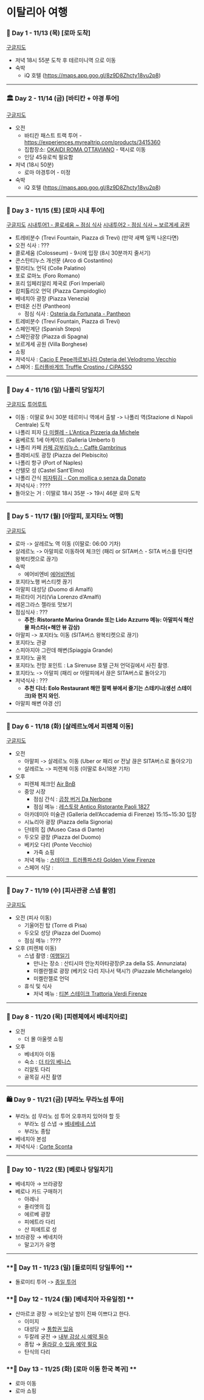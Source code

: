 # 이탈리아 여행

### **🛬 Day 1 - 11/13 (목) [로마 도착]**

[구글지도](https://maps.app.goo.gl/mRfp4cLq622keiMX8)

- 저녁 18시 55분 도착 후 테르미니역 으로 이동
- 숙박
    - iQ 호텔 (https://maps.app.goo.gl/8z9D8Zhcty18vu2p8)

---

### **🏛️ Day 2 - 11/14 (금) [바티칸 + 야경 투어]**

[구글지도](https://maps.app.goo.gl/vXTzUAnx2KTPbSDN6)

- 오전
    - 바티칸 패스트 트랙 투어 - https://experiences.myrealtrip.com/products/3415360
    - 집합장소: [OKAIDI ROMA OTTAVIANO](https://maps.app.goo.gl/rBV15PDZwYgfBoP27) - 택시로 이동
    - 인당 45유로씩 필요함
- 저녁 (18시 50분)
    - 로마 야경투어 - 미정
- 숙박
    - iQ 호텔 (https://maps.app.goo.gl/8z9D8Zhcty18vu2p8)

---

### **🍕 Day 3 - 11/15 (토) [로마 시내 투어]**

[구글지도](https://maps.app.goo.gl/kc8HsUPnhUEmo3pr9)
[시내투어1 - 콜로세움  ~ 점심 식사](https://maps.app.goo.gl/nS5FySMpmrK8n7JQ9)
[시내투어2 - 점심 식사  ~ 보르게세 공원](https://maps.app.goo.gl/e1HWnCaztW78Gag56)

- 트레비분수 (Trevi Fountain, Piazza di Trevi) (만약 새벽 일찍 나온다면)
- 오전 식사 : ???
- 콜로세움 (Colosseum) - 9시에 입장 (8시 30분까지 줄서기)
- 콘스탄티누스 개선문 (Arco di Costantino)
- 팔라티노 언덕 (Colle Palatino)
- 포로 로마노 (Foro Romano)
- 포리 임페리알리 제국로 (Fori Imperiali)
- 캄피톨리오 언덕 (Piazza Campidoglio)
- 베네치아 광장 (Piazza Venezia)
- 판테온 신전 (Pantheon)
  - 점심 식사 : [Osteria da Fortunata - Pantheon](https://maps.app.goo.gl/a2yn8x9dd92k8gYNA)
- 트레비분수 (Trevi Fountain, Piazza di Trevi)
- 스페인계단 (Spanish Steps)
- 스페인광장 (Piazza di Spagna)
- 보르게세 공원 (Villa Borghese)
- 쇼핑
- 저녁식사 : [Cacio E Pepe까르보나라 Osteria del Velodromo Vecchio](https://maps.app.goo.gl/DNqzRjc3ka8o788Q6)
- 스페어 : [트러플바게뜨 Truffle Crostino / CiPASSO](https://maps.app.goo.gl/xMpnCsqEaPeMJ94s8)

---

### **🚄 Day 4 - 11/16 (일) 나폴리 당일치기**
[구글지도](https://maps.app.goo.gl/gsQiYQjsk1pxhrPo6?g_st=ac)
[투어루트](https://maps.app.goo.gl/QZDnRx7vs6z2EkYg6?g_st=ac)

- 이동 : 이딸로 9시 30분 테르미니 역에서 출발 -> 나폴리 역(Stazione di Napoli Centrale) 도착 
- 나폴리 피자 [다 미켈레 - L'Antica Pizzeria da Michele](https://maps.app.goo.gl/Qrbwfv3UwF3h34rv5)
- 움베르토 1세 아케이드 (Galleria Umberto I)
- 나폴리 카페 [카페 감부리누스 - Caffè Gambrinus](https://maps.app.goo.gl/ZyzqXovovuQcm8Ce9)
- 플레비시토 광장 (Piazza del Plebiscito)
- 나폴리 항구 (Port of Naples)
- 산텔모 성 (Castel Sant'Elmo)
- 나폴리 간식 [피자튀김 - Con mollica o senza da Donato](https://maps.app.goo.gl/G5GJgnnayBuPePJB6)
- 저녁식사 : ????
- 돌아오는 거 : 이딸로 18시 35분 -> 19시 46분 로마 도착
---

### **📸 Day 5 - 11/17 (월) [아말피, 포지타노 여행]**
[구글지도](https://maps.app.goo.gl/ZRKVP6kS2dxEaxSQ6?g_st=ac)

- 로마 -> 살레르노 역 이동 (이딸로: 06:00 기차) 
- 살레르노 -> 아말피로 이동하여 체크인 (패리 or SITA버스 - SITA 버스를 탄다면 왕복티켓으로 끊기)
- 숙박
  - 에어비엔비 [에어비엔비](https://maps.app.goo.gl/rnmJUxdQo7HaDQj18)
- 포지타노행 버스티켓 끊기
- 아말피 대성당 (Duomo di Amalfi)
- 파르타이 거리(Via Lorenzo d’Amalfi)
- 레몬그라스 젤라또 맛보기
- 점심식사 : ???
  - **추천: Ristorante Marina Grande 또는 Lido Azzurro 메뉴: 아말피식 해산물 파스타(+해안 뷰 감상)**
- 아말피 -> 포지타노 이동 (SITA버스 왕복티켓으로 끊기)
- 포지타노 관광
- 스피아지아 그란데 해변(Spiaggia Grande)
- 포지타노 골목
- 포지타노 전망 포인트 : La Sirenuse 호텔 근처 언덕길에서 사진 촬영.
- 포지타노 -> 아말피 (패리 or 아말피에서 끊은 SITA버스로 돌아오기)
- 저녁식사 : ???
  - **추천 디너: Eolo Restaurant 해안 절벽 뷰에서 즐기는 스테키니(생선 스테이크)와 현지 와인.**
- 아말피 해변 야경 산]
---

### **🚤 Day 6 - 11/18 (화) [살레르노에서 피렌체 이동]**
[구글지도](https://maps.app.goo.gl/UuKAzY7Fuf7w54Uj6?g_st=ac)

- 오전
    - 아말피 -> 살레르노 이동 (Uber or 패리 or 전날 끊은 SITA버스로 돌아오기)
    - 살레르노 -> 피렌체 이동 (이딸로 8시18분 기차)
- 오후
    - 피렌체 체크인 [Air BnB](https://www.airbnb.co.kr/rooms/49709468?viralityEntryPoint=1&unique_share_id=53CE79B2-DB07-40E6-8054-1DB2CCFB2724&slcid=3f43bbdeea62490a8df78c3749936bbe&s=76&adults=1&slug=iJAwdzh7&source_impression_id=p3_1760966509_P3pURAUT9nPXK8iq)
    - 중앙 시장
      - 점심 간식 : [곱창 버거 Da Nerbone](https://maps.app.goo.gl/jqrBUVFX2SxfWpkQ9)
      - 점심 메뉴 : [레스토랑 Antico Ristorante Paoli 1827](https://maps.app.goo.gl/xoz9r75k7qVmRHh27)
    - 아카데미아 미술관 (Galleria dell’Accademia di Firenze) 15:15~15:30 입장
    - 시뇨리아 광장 (Piazza della Signoria)
    - 단테의 집 (Museo Casa di Dante)
    - 두오모 광장 (Piazza del Duomo)
    - 베키오 다리 (Ponte Vecchio)
        - 가죽 쇼핑
    - 저녁 메뉴 : [스테이크, 트러플파스타 Golden View Firenze](https://maps.app.goo.gl/gR1CN56RNom4Ct7w6)
    - 스페어 식당 : 

---

### **🎨 Day 7 - 11/19 (수) [피사관광 스냅 촬영]**
[구글지도](https://maps.app.goo.gl/ZTkm7QP8xfXx7Fax8)

- 오전 (피사 이동)
  - 기울어진 탑 (Torre di Pisa)
  - 두오모 성당 (Piazza del Duomo)
  - 점심 메뉴 : ????
- 오후 (피렌체 이동)
  - 스냅 촬영 : [여행일기](https://experiences.myrealtrip.com/products/3427150)
    - 만나는 장소 : 산티시마 안눈치아타광장(P.za della SS. Annunziata)
    - 미켈란젤로 광장 (베키오 다리 지나서 택시?) (Piazzale Michelangelo)
    - 미켈란젤로 언덕
  - 휴식 및 식사
    - 저녁 메뉴 : [티본 스테이크 Trattoria Verdi Firenze](https://maps.app.goo.gl/z9JoDTjfgF8eZfmHA)

---

### **🏰 Day 8 - 11/20 (목) [피렌체에서 베네치아로]**

- 오전 
  - 더 몰 아울렛 쇼핑
- 오후
  - 베네치아 이동
  - 숙소 : [더 타임 베니스](https://maps.app.goo.gl/zPw6qVD2rJs9ZePB8)
  - 리알토 다리
  - 골목길 사진 촬영

---

### **🛍️ Day 9 - 11/21 (금) [부라노 무라노섬 투아]**

- 부라노 섬 무라노 섬 투어 오후까지 있어야 할 듯
    - 부라노 섬 스냅 → [베네베네 스냅](https://experiences.myrealtrip.com/products/3859831)
    - 부라노 종탑
- 베네치아 본섬
- 저녁식사 : [Corte Sconta](https://maps.app.goo.gl/WjEXmJds9CCAYeQJ6)

---

### **🎁 Day 10 - 11/22 (토) [베로나 당일치기]**

- 베네치아 → 브라광장
- 베로나 카드 구매하기
    - 아레나
    - 줄리엣의 집
    - 에르베 광장
    - 피에트라 다리
    - 산 피에트로 성
- 브라광장 → 베네치아
    - 말고기가 유명

---

### **🛬 Day 11 - 11/23 (일) [돌로미티 당일투어] **

- 돌로미티 투어 -> [종일 투어](https://experiences.myrealtrip.com/products/3412821)
  
### **🛬 Day 12 - 11/24 (월) [베네치아 자유일정] **

- 산마르코 광장 → 비오는날 밤이 진짜 이쁘다고 한다.
    - 이미지        
    - 대성당 → [통합권 있음](https://m.blog.naver.com/bonbonparis16/223050860492)
    - 두칼레 궁전 → [내부 감상 시 예약 필수](https://www.myrealtrip.com/offers/143429)
    - 종탑 → [올라갈 수 있음 예약 필요](https://m.blog.naver.com/houself/223493948167)
    - 탄식의 다리

### **🛬 Day 13 - 11/25 (화) [로마 이동 한국 복귀] **

- 로마 이동
- 로마 쇼핑
